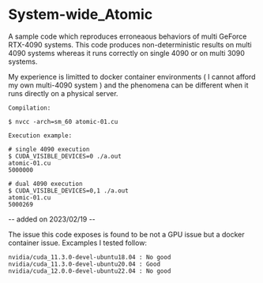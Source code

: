 # System-wide_Atomic

A sample code which reproduces erroneaous behaviors of multi GeForce RTX-4090 systems.
This code produces non-deterministic results on multi 4090 systems whereas it runs correctly on single 4090 or on multi 3090 systems.

My experience is limitted to docker container environments ( I cannot afford my own multi-4090 system ) and the phenomena can be different when it runs directly on a physical server.


    Compilation:
    
    $ nvcc -arch=sm_60 atomic-01.cu
    
    Execution example:
    
    # single 4090 execution
    $ CUDA_VISIBLE_DEVICES=0 ./a.out 
    atomic-01.cu 
    5000000 
    
    # dual 4090 execution
    $ CUDA_VISIBLE_DEVICES=0,1 ./a.out 
    atomic-01.cu 
    5000269

-- added on 2023/02/19 --

The issue this code exposes is found to be not a GPU issue but a docker container issue.
Excamples I tested follow:

    nvidia/cuda_11.3.0-devel-ubuntu18.04 : No good
    nvidia/cuda_11.3.0-devel-ubuntu20.04 : Good
    nvidia/cuda_12.0.0-devel-ubuntu22.04 : No good
